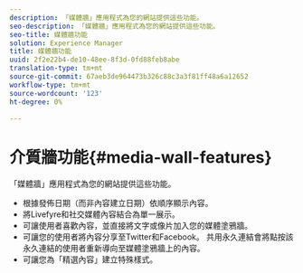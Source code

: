 ```yaml
---
description: 「媒體牆」應用程式為您的網站提供這些功能。
seo-description: 「媒體牆」應用程式為您的網站提供這些功能。
seo-title: 媒體牆功能
solution: Experience Manager
title: 媒體牆功能
uuid: 2f2e22b4-de10-48ee-8f3d-0fd88feb8abe
translation-type: tm+mt
source-git-commit: 67aeb3de964473b326c88c3a3f81ff48a6a12652
workflow-type: tm+mt
source-wordcount: '123'
ht-degree: 0%

---
```



# 介質牆功能{#media-wall-features}

「媒體牆」應用程式為您的網站提供這些功能。



* 根據發佈日期（而非內容建立日期）依順序顯示內容。
* 將Livefyre和社交媒體內容結合為單一展示。
* 可讓使用者喜歡內容，並直接將文字或像片加入您的媒體塗鴉牆。
* 可讓您的使用者將內容分享至Twitter和Facebook。 共用永久連結會將點按該永久連結的使用者重新導向至媒體塗鴉牆上的內容。
* 可讓您為「精選內容」建立特殊樣式。

